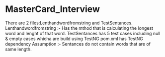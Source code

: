 # MasterCard_Interview
There are 2 files:Lenthandwordfromstring and TestSentances.
Lenthandwordfromstring :- Has the mthod that is calculating the longest word and lenght of that word.
TestSentances has 5 test cases including null & empty cases whicha are build using TestNG
pom.xml has TestNG dependency
Assumption :- Sentances do not contain words that are of same length.
